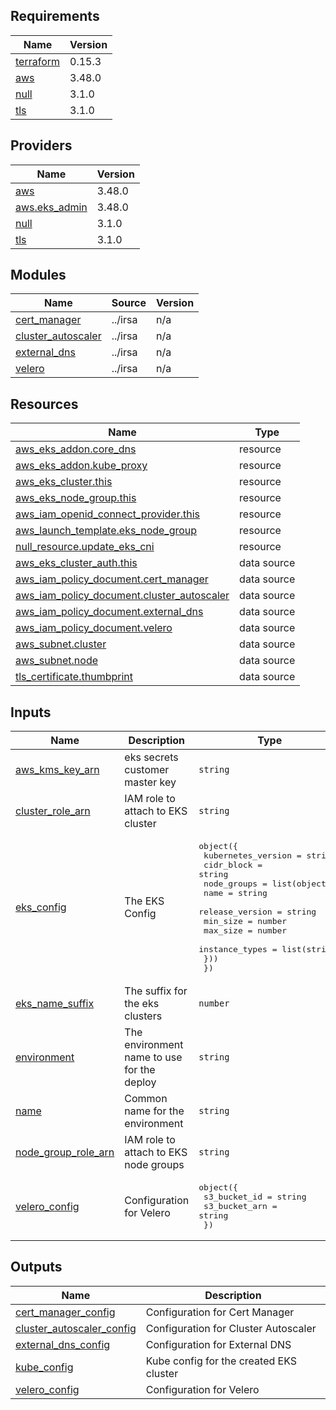 ## Requirements

| Name | Version |
|------|---------|
| <a name="requirement_terraform"></a> [terraform](#requirement\_terraform) | 0.15.3 |
| <a name="requirement_aws"></a> [aws](#requirement\_aws) | 3.48.0 |
| <a name="requirement_null"></a> [null](#requirement\_null) | 3.1.0 |
| <a name="requirement_tls"></a> [tls](#requirement\_tls) | 3.1.0 |

## Providers

| Name | Version |
|------|---------|
| <a name="provider_aws"></a> [aws](#provider\_aws) | 3.48.0 |
| <a name="provider_aws.eks_admin"></a> [aws.eks\_admin](#provider\_aws.eks\_admin) | 3.48.0 |
| <a name="provider_null"></a> [null](#provider\_null) | 3.1.0 |
| <a name="provider_tls"></a> [tls](#provider\_tls) | 3.1.0 |

## Modules

| Name | Source | Version |
|------|--------|---------|
| <a name="module_cert_manager"></a> [cert\_manager](#module\_cert\_manager) | ../irsa | n/a |
| <a name="module_cluster_autoscaler"></a> [cluster\_autoscaler](#module\_cluster\_autoscaler) | ../irsa | n/a |
| <a name="module_external_dns"></a> [external\_dns](#module\_external\_dns) | ../irsa | n/a |
| <a name="module_velero"></a> [velero](#module\_velero) | ../irsa | n/a |

## Resources

| Name | Type |
|------|------|
| [aws_eks_addon.core_dns](https://registry.terraform.io/providers/hashicorp/aws/3.48.0/docs/resources/eks_addon) | resource |
| [aws_eks_addon.kube_proxy](https://registry.terraform.io/providers/hashicorp/aws/3.48.0/docs/resources/eks_addon) | resource |
| [aws_eks_cluster.this](https://registry.terraform.io/providers/hashicorp/aws/3.48.0/docs/resources/eks_cluster) | resource |
| [aws_eks_node_group.this](https://registry.terraform.io/providers/hashicorp/aws/3.48.0/docs/resources/eks_node_group) | resource |
| [aws_iam_openid_connect_provider.this](https://registry.terraform.io/providers/hashicorp/aws/3.48.0/docs/resources/iam_openid_connect_provider) | resource |
| [aws_launch_template.eks_node_group](https://registry.terraform.io/providers/hashicorp/aws/3.48.0/docs/resources/launch_template) | resource |
| [null_resource.update_eks_cni](https://registry.terraform.io/providers/hashicorp/null/3.1.0/docs/resources/resource) | resource |
| [aws_eks_cluster_auth.this](https://registry.terraform.io/providers/hashicorp/aws/3.48.0/docs/data-sources/eks_cluster_auth) | data source |
| [aws_iam_policy_document.cert_manager](https://registry.terraform.io/providers/hashicorp/aws/3.48.0/docs/data-sources/iam_policy_document) | data source |
| [aws_iam_policy_document.cluster_autoscaler](https://registry.terraform.io/providers/hashicorp/aws/3.48.0/docs/data-sources/iam_policy_document) | data source |
| [aws_iam_policy_document.external_dns](https://registry.terraform.io/providers/hashicorp/aws/3.48.0/docs/data-sources/iam_policy_document) | data source |
| [aws_iam_policy_document.velero](https://registry.terraform.io/providers/hashicorp/aws/3.48.0/docs/data-sources/iam_policy_document) | data source |
| [aws_subnet.cluster](https://registry.terraform.io/providers/hashicorp/aws/3.48.0/docs/data-sources/subnet) | data source |
| [aws_subnet.node](https://registry.terraform.io/providers/hashicorp/aws/3.48.0/docs/data-sources/subnet) | data source |
| [tls_certificate.thumbprint](https://registry.terraform.io/providers/hashicorp/tls/3.1.0/docs/data-sources/certificate) | data source |

## Inputs

| Name | Description | Type | Default | Required |
|------|-------------|------|---------|:--------:|
| <a name="input_aws_kms_key_arn"></a> [aws\_kms\_key\_arn](#input\_aws\_kms\_key\_arn) | eks secrets customer master key | `string` | n/a | yes |
| <a name="input_cluster_role_arn"></a> [cluster\_role\_arn](#input\_cluster\_role\_arn) | IAM role to attach to EKS cluster | `string` | n/a | yes |
| <a name="input_eks_config"></a> [eks\_config](#input\_eks\_config) | The EKS Config | <pre>object({<br>    kubernetes_version = string<br>    cidr_block         = string<br>    node_groups = list(object({<br>      name            = string<br>      release_version = string<br>      min_size        = number<br>      max_size        = number<br>      instance_types  = list(string)<br>    }))<br>  })</pre> | n/a | yes |
| <a name="input_eks_name_suffix"></a> [eks\_name\_suffix](#input\_eks\_name\_suffix) | The suffix for the eks clusters | `number` | `1` | no |
| <a name="input_environment"></a> [environment](#input\_environment) | The environment name to use for the deploy | `string` | n/a | yes |
| <a name="input_name"></a> [name](#input\_name) | Common name for the environment | `string` | n/a | yes |
| <a name="input_node_group_role_arn"></a> [node\_group\_role\_arn](#input\_node\_group\_role\_arn) | IAM role to attach to EKS node groups | `string` | n/a | yes |
| <a name="input_velero_config"></a> [velero\_config](#input\_velero\_config) | Configuration for Velero | <pre>object({<br>    s3_bucket_id  = string<br>    s3_bucket_arn = string<br>  })</pre> | n/a | yes |

## Outputs

| Name | Description |
|------|-------------|
| <a name="output_cert_manager_config"></a> [cert\_manager\_config](#output\_cert\_manager\_config) | Configuration for Cert Manager |
| <a name="output_cluster_autoscaler_config"></a> [cluster\_autoscaler\_config](#output\_cluster\_autoscaler\_config) | Configuration for Cluster Autoscaler |
| <a name="output_external_dns_config"></a> [external\_dns\_config](#output\_external\_dns\_config) | Configuration for External DNS |
| <a name="output_kube_config"></a> [kube\_config](#output\_kube\_config) | Kube config for the created EKS cluster |
| <a name="output_velero_config"></a> [velero\_config](#output\_velero\_config) | Configuration for Velero |
